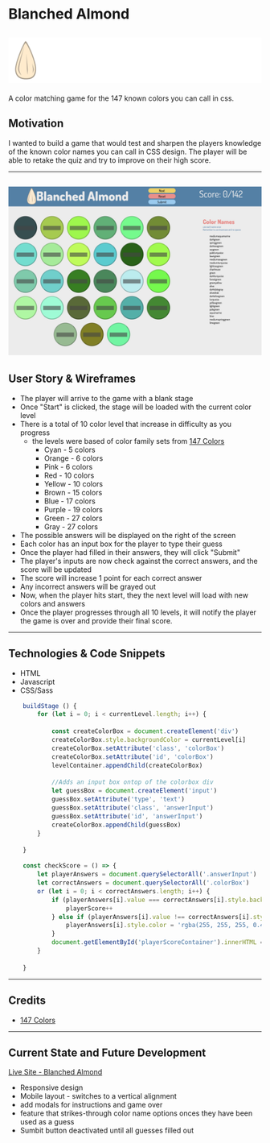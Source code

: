 # Blanched Almond

## ![logo](assets/MDLogo.png)
A color matching game for the 147 known colors you can call in css.

## Motivation

I wanted to build a game that would test and sharpen the players knowledge of the known color names you can call in CSS design. The player will be able to retake the quiz and try to improve on their high score.

---

## ![Screenshot](assets/screenshot.jpg)

## User Story & Wireframes

- The player will arrive to the game with a blank stage
- Once "Start" is clicked, the stage will be loaded with the current color level
- There is a total of 10 color level that increase in difficulty as you progress
  - the levels were based of color family sets from [147 Colors](http://www.colors.commutercreative.com/grid/)
    - Cyan - 5 colors
    - Orange - 6 colors
    - Pink - 6 colors
    - Red - 10 colors
    - Yellow - 10 colors
    - Brown - 15 colors
    - Blue - 17 colors
    - Purple - 19 colors
    - Green - 27 colors
    - Gray - 27 colors
- The possible answers will be displayed on the right of the screen
- Each color has an input box for the player to type their guess
- Once the player had filled in their answers, they will click "Submit"
- The player's inputs are now check against the correct answers, and the score will be updated
- The score will increase 1 point for each correct answer
- Any incorrect answers will be grayed out
- Now, when the player hits start, they the next level will load with new colors and answers
- Once the player progresses through all 10 levels, it will notify the player the game is over and provide their final score.

---

## Technologies & Code Snippets

- HTML
- Javascript
- CSS/Sass

```js
    buildStage () {
        for (let i = 0; i < currentLevel.length; i++) {

            const createColorBox = document.createElement('div')
            createColorBox.style.backgroundColor = currentLevel[i]
            createColorBox.setAttribute('class', 'colorBox')
            createColorBox.setAttribute('id', 'colorBox')
            levelContainer.appendChild(createColorBox)

            //Adds an input box ontop of the colorbox div
            let guessBox = document.createElement('input')
            guessBox.setAttribute('type', 'text')
            guessBox.setAttribute('class', 'answerInput')
            guessBox.setAttribute('id', 'answerInput')
            createColorBox.appendChild(guessBox)
        }

    }
```

```js
    const checkScore = () => {
        let playerAnswers = document.querySelectorAll('.answerInput')
        let correctAnswers = document.querySelectorAll('.colorBox')
        or (let i = 0; i < correctAnswers.length; i++) {
            if (playerAnswers[i].value === correctAnswers[i].style.backgroundColor) {
                playerScore++
            } else if (playerAnswers[i].value !== correctAnswers[i].style.backgroundColor) {
                playerAnswers[i].style.color = 'rgba(255, 255, 255, 0.4)'
            }
            document.getElementById('playerScoreContainer').innerHTML = `Score: ${playerScore}`
        }

    }
```

---

## Credits

- [147 Colors](http://www.colors.commutercreative.com/grid/)

---

## Current State and Future Development

[Live Site - Blanched Almond](https://brockmolmen.github.io/blanched-almond/)

- Responsive design
- Mobile layout - switches to a vertical alignment
- add modals for instructions and game over
- feature that strikes-through color name options onces they have been used as a guess
- Sumbit button deactivated until all guesses filled out
